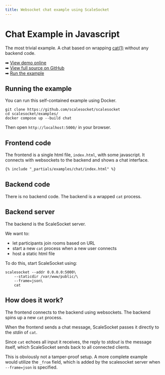 ```yaml
---
title: Websocket chat example using ScaleSocket
---
```


# Chat Example in Javascript

The most trivial example. A chat based on wrapping [cat(1)](https://linux.die.net/man/1/cat) without any backend code.

➡ [View demo online](https://demo-chat.scalesocket.org)  
➡ [View full source on GitHub](https://github.com/scalesocket/scalesocket/tree/main/examples/chat)  
➡ [Run the example](#running-the-example)

## Running the example

You can run this self-contained example using Docker.

```shell
git clone https://github.com/scalesocket/scalesocket
cd scalesocket/examples/
docker compose up --build chat
```

Then open `http://localhost:5000/` in your browser.

## Frontend code

The frontend is a single html file, `index.html`, with some javascript. It connects with websockets to the backend and shows a chat interface.

```html
{% include "_partials/examples/chat/index.html" %}
```

## Backend code

There is no backend code. The backend is a wrapped `cat` process.

## Backend server

The backend is the ScaleSocket server.

We want to:
* let participants join rooms based on URL
* start a new `cat` process when a new user connects
* host a static html file

To do this, start ScaleSocket using:

```shell
scalesocket --addr 0.0.0.0:5000\
    --staticdir /var/www/public/\
    --frame=json\
    cat
```

## How does it work?

The frontend connects to the backend using websockets. The backend spins up a new `cat` process.

When the frontend sends a chat message, ScaleSocket passes it directly to the *stdin* of `cat`.

Since `cat` echoes all input it receives, the reply to *stdout* is the message itself, which ScaleSocket sends back to all connected clients.

This is obviously not a tamper-proof setup. A more complete example would utilize the `_from` field, which is added by the scalesocket server when `--frame=json` is specified.
